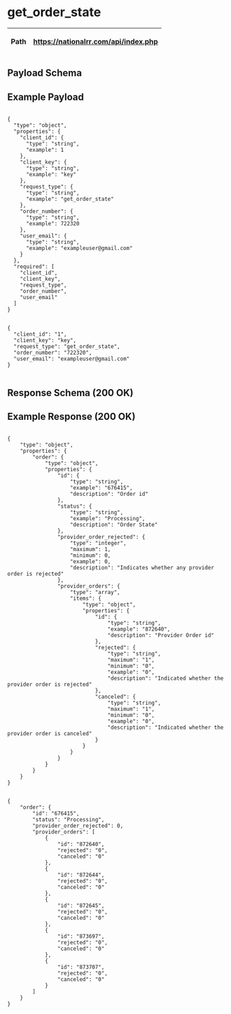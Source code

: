 <h1>get_order_state</h1>

| <p>Path</p> | <p class='remove_link'>https://nationalrr.com/api/index.php</p> |
| ----------- | --------------------------------------------------------------- |

<div class='api_container'>
<h2 class='left_title'>Payload Schema</h2>
<h2 class='right_title'>Example Payload</h2>
</div>

<div class='api_container'>

 <div class='api_schema'>
    <code>
{
  "type": "object",
  "properties": {
    "client_id": {
      "type": "string",
      "example": 1
    },
    "client_key": {
      "type": "string",
      "example": "key"
    },
    "request_type": {
      "type": "string",
      "example": "get_order_state"
    },
    "order_number": {
      "type": "string",
      "example": 722320
    },
    "user_email": {
      "type": "string",
      "example": "exampleuser@gmail.com"
    }
  },
  "required": [
    "client_id",
    "client_key",
    "request_type",
    "order_number",
    "user_email"
  ]
}
    </code>

  </div>

  <div class='api_payload'>
    <code>
{
  "client_id": "1",
  "client_key": "key",
  "request_type": "get_order_state",
  "order_number": "722320",
  "user_email": "exampleuser@gmail.com"
}
    </code>
  </div>

</div>

<div class='api_container'>
<h2 class='left_title'>Response Schema (200 OK)</h2>
<h2 class='right_title'>Example Response (200 OK)</h2>
</div>

<div class = 'api_container'>

  <div class='api_schema'>
    <code>
{
    "type": "object",
    "properties": {
        "order": {
            "type": "object",
            "properties": {
                "id": {
                    "type": "string",
                    "example": "676415",
                    "description": "Order id"
                },
                "status": {
                    "type": "string",
                    "example": "Processing",
                    "description": "Order State"
                },
                "provider_order_rejected": {
                    "type": "integer",
                    "maximum": 1,
                    "minimum": 0,
                    "example": 0,
                    "description": "Indicates whether any provider order is rejected"
                },
                "provider_orders": {
                    "type": "array",
                    "items": {
                        "type": "object",
                        "properties": {
                            "id": {
                                "type": "string",
                                "example": "872640",
                                "description": "Provider Order id"
                            },
                            "rejected": {
                                "type": "string",
                                "maximum": "1",
                                "minimum": "0",
                                "example": "0",
                                "description": "Indicated whether the provider order is rejected"
                            },
                            "canceled": {
                                "type": "string",
                                "maximum": "1",
                                "minimum": "0",
                                "example": "0",
                                "description": "Indicated whether the provider order is canceled"
                            }
                        }
                    }
                }
            }
        }
    }
}
    </code>
  </div>

  <div class='api_response'>
    <code>
{
    "order": {
        "id": "676415",
        "status": "Processing",
        "provider_order_rejected": 0,
        "provider_orders": [
            {
                "id": "872640",
                "rejected": "0",
                "canceled": "0"
            },
            {
                "id": "872644",
                "rejected": "0",
                "canceled": "0"
            },
            {
                "id": "872645",
                "rejected": "0",
                "canceled": "0"
            },
            {
                "id": "873697",
                "rejected": "0",
                "canceled": "0"
            },
            {
                "id": "873707",
                "rejected": "0",
                "canceled": "0"
            }
        ]
    }
}
    </code>
  </div>

</div>

